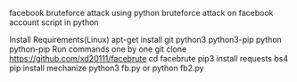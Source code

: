 
facebook bruteforce attack using python
bruteforce attack on facebook account script in python

Install Requirements(Linux)
apt-get install git python3 python3-pip python python-pip
Run commands one by one
git clone https://github.com/xd20111/facebrute
cd facebrute
pip3 install requests bs4
pip install mechanize
python3 fb.py or python fb2.py
